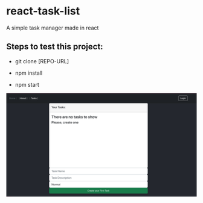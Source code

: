 # react-task-list
A simple task manager made in react

## Steps to test this project:

- git clone [REPO-URL]

- npm install

- npm start

![tasklist](screen.png)
